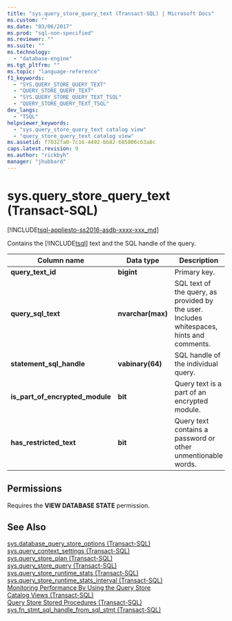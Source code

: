 ```yaml
---
title: "sys.query_store_query_text (Transact-SQL) | Microsoft Docs"
ms.custom: ""
ms.date: "03/06/2017"
ms.prod: "sql-non-specified"
ms.reviewer: ""
ms.suite: ""
ms.technology: 
  - "database-engine"
ms.tgt_pltfrm: ""
ms.topic: "language-reference"
f1_keywords: 
  - "SYS.QUERY_STORE_QUERY_TEXT"
  - "QUERY_STORE_QUERY_TEXT"
  - "SYS.QUERY_STORE_QUERY_TEXT_TSQL"
  - "QUERY_STORE_QUERY_TEXT_TSQL"
dev_langs: 
  - "TSQL"
helpviewer_keywords: 
  - "sys.query_store_query_text catalog view"
  - "query_store_query_text catalog view"
ms.assetid: f7032fa0-7c16-4492-bb82-685806c63a8c
caps.latest.revision: 9
ms.author: "rickbyh"
manager: "jhubbard"
---
```

# sys.query_store_query_text (Transact-SQL)
[!INCLUDE[tsql-appliesto-ss2016-asdb-xxxx-xxx_md](../../../relational-databases/data-compression/includes/tsql-appliesto-ss2016-asdb-xxxx-xxx-md.md)]

  Contains  the [!INCLUDE[tsql](../../../advanced-analytics/r-services/includes/tsql-md.md)] text and the SQL handle of the query.  
  
|Column name|Data type|Description|  
|-----------------|---------------|-----------------|  
|**query_text_id**|**bigint**|Primary key.|  
|**query_sql_text**|**nvarchar(max)**|SQL text of the query, as provided by the user. Includes whitespaces, hints and comments.|  
|**statement_sql_handle**|**vabinary(64)**|SQL handle of the individual query.|  
|**is_part_of_encrypted_module**|**bit**|Query text is a part of an encrypted module.|  
|**has_restricted_text**|**bit**|Query text contains a password or other unmentionable words.|  
  
## Permissions  
 Requires the **VIEW DATABASE STATE** permission.  
  
## See Also  
 [sys.database_query_store_options &#40;Transact-SQL&#41;](../../../relational-databases/reference/system-catalog-views/sys.database-query-store-options-transact-sql.md)   
 [sys.query_context_settings &#40;Transact-SQL&#41;](../../../relational-databases/reference/system-catalog-views/sys.query-context-settings-transact-sql.md)   
 [sys.query_store_plan &#40;Transact-SQL&#41;](../../../relational-databases/reference/system-catalog-views/sys.query-store-plan-transact-sql.md)   
 [sys.query_store_query &#40;Transact-SQL&#41;](../../../relational-databases/reference/system-catalog-views/sys.query-store-query-transact-sql.md)   
 [sys.query_store_runtime_stats &#40;Transact-SQL&#41;](../../../relational-databases/reference/system-catalog-views/sys.query-store-runtime-stats-transact-sql.md)   
 [sys.query_store_runtime_stats_interval &#40;Transact-SQL&#41;](../../../relational-databases/reference/system-catalog-views/sys.query-store-runtime-stats-interval-transact-sql.md)   
 [Monitoring Performance By Using the Query Store](../../../relational-databases/performance/monitoring-performance-by-using-the-query-store.md)   
 [Catalog Views &#40;Transact-SQL&#41;](../../../relational-databases/reference/system-catalog-views/catalog-views-transact-sql.md)   
 [Query Store Stored Procedures &#40;Transact-SQL&#41;](../../../relational-databases/reference/system-stored-procedures/query-store-stored-procedures-transact-sql.md)   
 [sys.fn_stmt_sql_handle_from_sql_stmt &#40;Transact-SQL&#41;](../../../relational-databases/reference/system-functions/sys.fn-stmt-sql-handle-from-sql-stmt-transact-sql.md)  
  
  